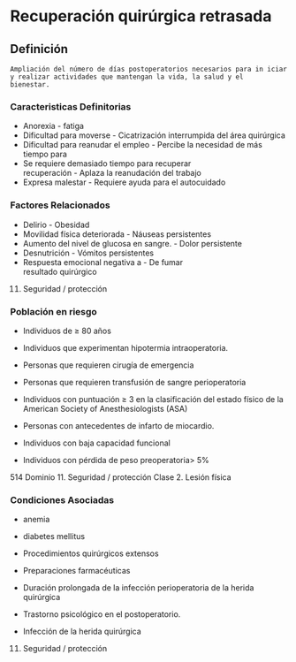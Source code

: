 # Recuperación quirúrgica retrasada
## Definición
	Ampliación del número de días postoperatorios necesarios para in iciar y realizar actividades que mantengan la vida, la salud y el  bienestar.

### Caracteristicas Definitorias
- Anorexia  - fatiga  
- Dificultad para moverse  - Cicatrización interrumpida del área 
quirúrgica  
- Dificultad para reanudar el 
empleo  - Percibe la necesidad de más 
tiempo para  
- Se requiere demasiado tiempo para  recuperar  
 recuperación  - Aplaza la reanudación del 
trabajo  
- Expresa malestar  - Requiere ayuda para el 
autocuidado

### Factores Relacionados
- Delirio  - Obesidad  
- Movilidad física deteriorada  - Náuseas 
persistentes  
- Aumento del nivel de glucosa en 
sangre.  - Dolor persistente  
- Desnutrición  - Vómitos 
persistentes  
- Respuesta emocional negativa a  - De fumar  
 resultado quirúrgico     
 
 11. Seguridad / protección

### Población en riesgo
- Individuos de ≥ 80 años   
- Individuos que experimentan 
hipotermia intraoperatoria.   
- Personas que requieren cirugía 
de emergencia   
- Personas que requieren 
transfusión de sangre 
perioperatoria   
 
 
- Individuos con puntuación ≥ 3 en la 
clasificación del estado físico de la 
American Society of 
Anesthesiologists (ASA)   
- Personas con antecedentes de 
infarto de miocardio.   
- Individuos con baja capacidad 
funcional   
- Individuos con pérdida de 
peso preoperatoria> 5%  
 
 
 
 
 
 
 
 
 
514 
Dominio 11. Seguridad / protección  Clase 2. Lesión física

### Condiciones Asociadas
- anemia   
- diabetes mellitus   
- Procedimientos quirúrgicos 
extensos   
- Preparaciones farmacéuticas   
 
 
 
 
- Duración prolongada de la 
infección perioperatoria de la 
herida quirúrgica   
- Trastorno psicológico en el 
postoperatorio.   
- Infección de la herida quirúrgica   
 
 
 
 
 
 
 
 
 
 
 
 
 
 
 
 
 
 
 
 
 
 
 
 
 
 
 
 
 
11. Seguridad / protección

